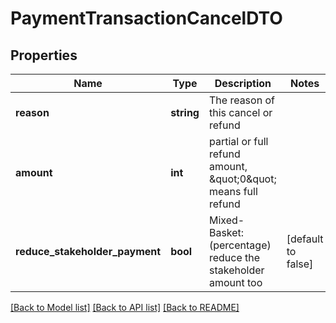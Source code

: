 # PaymentTransactionCancelDTO

## Properties
Name | Type | Description | Notes
------------ | ------------- | ------------- | -------------
**reason** | **string** | The reason of this cancel or refund | 
**amount** | **int** | partial or full refund amount, \&quot;0\&quot; means full refund | 
**reduce_stakeholder_payment** | **bool** | Mixed-Basket: (percentage) reduce the stakeholder amount too | [default to false]

[[Back to Model list]](../README.md#documentation-for-models) [[Back to API list]](../README.md#documentation-for-api-endpoints) [[Back to README]](../../README.md)


